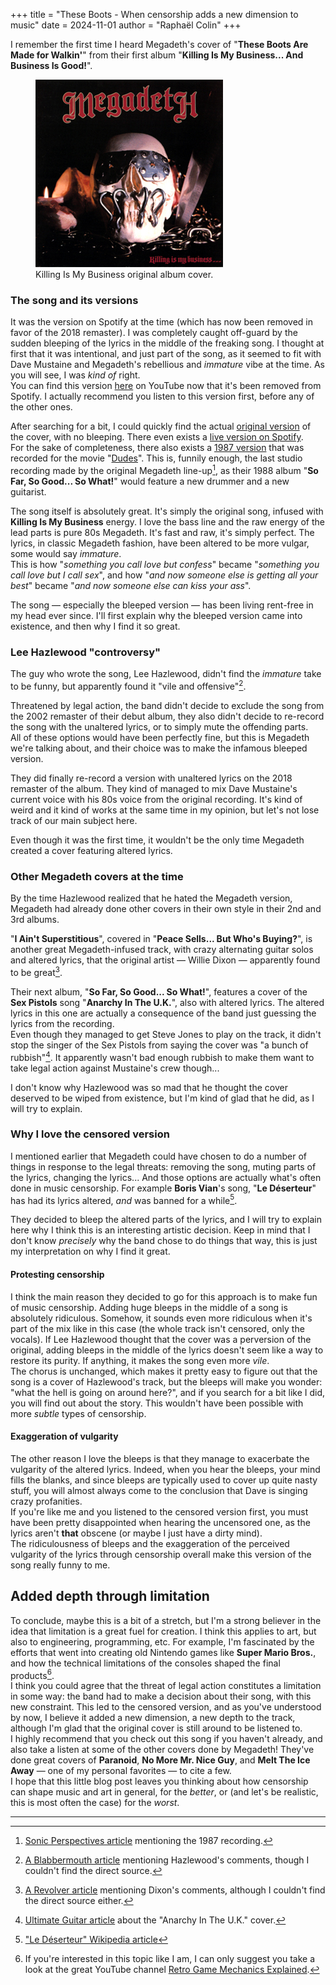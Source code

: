 +++
title = "These Boots - When censorship adds a new dimension to music"
date = 2024-11-01
author = "Raphaël Colin"
+++

I remember the first time I heard Megadeth's cover of "**These Boots Are Made
for Walkin'**" from their first album "**Killing Is My Business... And Business
Is Good!**".

<figure class="centered">
<img src="kimb.jpg" class="centered_img"
     alt="Killing Is My Business original album cover"
/>
<figcaption class="caption">Killing Is My Business original album cover.<figcaption/>
</figure>

### The song and its versions

It was the version on Spotify at the time (which has now been removed in favor
of the 2018 remaster). I was completely caught off-guard by the sudden bleeping
of the lyrics in the middle of the freaking song. I thought at first that it
was intentional, and just part of the song, as it seemed to fit with Dave
Mustaine and Megadeth's rebellious and _immature_ vibe at the time. As you will
see, I was _kind of_ right.<br/>
You can find this version [here](https://youtu.be/XiBc5LBPVck) on YouTube now
that it's been removed from Spotify. I actually recommend you listen to this
version first, before any of the other ones.

After searching for a bit, I could quickly find the actual [original
version](https://youtu.be/8nj71ciYbwoof) of the cover, with no bleeping. There
even exists a [live version on
Spotify](https://open.spotify.com/track/6swRltvx9tD1oMfTFoVJXN?si=5bdc5ff6c45d46a1).<br/>
For the sake of completeness, there also exists a [1987
version](https://youtu.be/BNNob42zlto) that was recorded for the movie
"[Dudes](https://en.wikipedia.org/wiki/Dudes_\(film\))". This is, funnily
enough, the last studio recording made by the original Megadeth line-up[^1], as
their 1988 album "**So Far, So Good... So What!**" would feature a new drummer
and a new guitarist.

The song itself is absolutely great. It's simply the original song, infused
with **Killing Is My Business** energy. I love the bass line and the raw energy
of the lead parts is pure 80s Megadeth. It's fast and raw, it's simply perfect.
The lyrics, in classic Megadeth fashion, have been altered to be more vulgar,
some would say _immature_.<br/>
This is how "_something you call love but confess_"
became "_something you call love but I call sex_", and how "_and now someone else
is getting all your best_" became "_and now someone else can kiss your ass_".

The song — especially the bleeped version — has been living rent-free in my
head ever since. I'll first explain why the bleeped version came into existence,
and then why I find it so great.

### Lee Hazlewood "controversy"

The guy who wrote the song, Lee Hazlewood, didn't find the _immature_ take to
be funny, but apparently found it "vile and offensive"[^2].<br/>

Threatened by legal action, the band didn't decide to exclude the song from
the 2002 remaster of their debut album, they also didn't decide to re-record
the song with the unaltered lyrics, or to simply mute the offending parts. <br/>
All of these options would have been perfectly fine, but this is Megadeth we're
talking about, and their choice was to make the infamous bleeped version.

They did finally re-record a version with unaltered lyrics on the 2018 remaster
of the album. They kind of managed to mix Dave Mustaine's current voice with
his 80s voice from the original recording. It's kind of weird and it kind
of works at the same time in my opinion, but let's not lose track of our main
subject here.

Even though it was the first time, it wouldn't be the only time Megadeth
created a cover featuring altered lyrics.

### Other Megadeth covers at the time
By the time Hazlewood realized that he hated the Megadeth version, Megadeth had
already done other covers in their own style in their 2nd and 3rd albums.

"**I Ain't Superstitious**", covered in "**Peace Sells... But Who's Buying?**",
is another great Megadeth-infused track, with crazy alternating guitar solos
and altered lyrics,
that the original artist — Willie Dixon — apparently found to be great[^3].

Their next album, "**So Far, So Good... So What!**", features a cover of the
**Sex Pistols** song "**Anarchy In The U.K.**", also with altered lyrics.
The altered lyrics in this one are actually a consequence of the band just
guessing the lyrics from the recording.<br/>
Even though they managed to get Steve Jones to play on the track, it didn't
stop the singer of the Sex Pistols from saying the cover was "a bunch of
rubbish"[^4]. It apparently wasn't bad enough rubbish to make them want to
take legal action against Mustaine's crew though...

I don't know why Hazlewood was so mad that he thought the cover deserved to
be wiped from existence, but I'm kind of glad that he did, as I will try to
explain.

### Why I love the censored version

I mentioned earlier that Megadeth could have chosen to do a number of things
in response to the legal threats: removing the song, muting parts of the lyrics,
changing the lyrics... And those options are actually what's often done
in music censorship. For example **Boris Vian**'s song, "**Le Déserteur**"
has had its lyrics altered, _and_ was banned for a while[^5].

They decided to bleep the altered parts of the lyrics, and I will try to
explain here why I think this is an interesting artistic decision. Keep in mind
that I don't know _precisely_ why the band chose to do things that way, this is
just my interpretation on why I find it great.

#### Protesting censorship

I think the main reason they decided to go for this approach is to make fun of
music censorship. Adding huge bleeps in the middle of a song is absolutely
ridiculous. Somehow, it sounds even more ridiculous when it's part of the mix
like in this case (the whole track isn't censored, only the vocals). If Lee
Hazlewood thought that the cover was a perversion of the original, adding bleeps
in the middle of the lyrics doesn't seem like a way to restore its purity.
If anything, it makes the song even more _vile_.<br/>
The chorus is unchanged, which makes it pretty easy to figure out that the song
is a cover of Hazlewood's track, but the bleeps will make you wonder: "what the
hell is going on around here?", and if you search for a bit like I did, you will
find out about the story. This wouldn't have been possible with more _subtle_
types of censorship.

#### Exaggeration of vulgarity

The other reason I love the bleeps is that they manage to exacerbate the
vulgarity of the altered lyrics. Indeed, when you hear the bleeps, your mind
fills the blanks, and since bleeps are typically used to cover up quite nasty
stuff, you will almost always come to the conclusion that Dave is singing crazy
profanities.<br/>
If you're like me and you listened to the censored version first, you must
have been pretty disappointed when hearing the uncensored one, as the lyrics
aren't **that** obscene (or maybe I just have a dirty mind).<br/>
The ridiculousness of bleeps and the exaggeration of the perceived vulgarity of
the lyrics through censorship overall make this version of the song really
funny to me.

## Added depth through limitation

To conclude, maybe this is a bit of a stretch, but I'm a strong believer in the
idea that limitation is a great fuel for creation. I think this applies to art,
but also to engineering, programming, etc. For example, I'm fascinated by the
efforts that went into creating old Nintendo games like **Super Mario Bros.**,
and how the technical limitations of the consoles shaped the final products[^6].<br/>
I think you could agree that the threat of legal action constitutes a limitation
in some way: the band had to make a decision about their song, with this new
constraint. This led to the censored version, and as you've understood by
now, I believe it added a new dimension, a new depth to the track, although
I'm glad that the original cover is still around to be listened to.<br/>
I highly recommend that you check out this song if you haven't already, and also
take a listen at some of the other covers done by Megadeth! They've done
great covers of **Paranoid**, **No More Mr. Nice Guy**, and **Melt The Ice Away**
— one of my personal favorites — to cite a few.<br/>
I hope that this little blog post leaves you thinking about how censorship can
shape music and art in general, for the _better_, or (and let's be realistic,
this is most often the case) for the _worst_.

---
[^1]: [Sonic Perspectives article](https://www.sonicperspectives.com/news/former-megadeth-members-unite-to-honor-the-legacy-of-drummer-gar-samuelson/) mentioning the 1987 recording.
[^2]: [A Blabbermouth article](https://blabbermouth.net/news/megadeth-s-killing-is-my-business-digipack-lp-miniature-cd-available)
mentioning Hazlewood's comments, though I couldn't find the direct source.
[^3]: [A Revolver article](https://www.revolvermag.com/music/10-things-you-didnt-know-about-megadeths-peace-sells-whos-buying/) mentioning Dixon's comments, although I couldn't find the direct source either.
[^4]: [Ultimate Guitar article](https://www.ultimate-guitar.com/news/general_music_news/david_ellefson_recalls_sex_pistols_frontman_calling_megadeths_anarchy_in_the_uk_cover_bunch_of_rubbish_talks_how_guitarist_steve_jones_behaved_during_collab.html) about the "Anarchy In The U.K." cover.
[^5]: ["Le Déserteur" Wikipedia article](https://en.wikipedia.org/wiki/Le_D%C3%A9serteur_(song))
[^6]: If you're interested in this topic like I am, I can only suggest you take a look at the great YouTube channel [Retro Game Mechanics Explained](https://www.youtube.com/@RGMechEx/featured).
